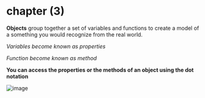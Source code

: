 # chapter (3)

**Objects**
 group together a set of variables and functions to create a model of a something you would recognize from the real world.

*Variables become known as properties*

*Function become known as method*

**You can access the properties or the methods of an object using the dot notation** 

![image](C:\Users\Lenovo\Desktop\raghad\method)
